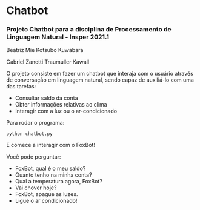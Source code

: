# Chatbot
### Projeto Chatbot para a disciplina de Processamento de Linguagem Natural - Insper 2021.1

Beatriz Mie Kotsubo Kuwabara

Gabriel Zanetti Traumuller Kawall

O projeto consiste em fazer um chatbot que interaja com o usuário através de conversação em linguagem natural, sendo capaz de auxiliá-lo com uma das tarefas:
- Consultar saldo da conta
- Obter informações relativas ao clima
- Interagir com a luz ou o ar-condicionado

Para rodar o programa:
```
python chatbot.py
```

E comece a interagir com o FoxBot!

Você pode perguntar:
- FoxBot, qual é o meu saldo?
- Quanto tenho na minha conta?
- Qual a temperatura agora, FoxBot?
- Vai chover hoje?
- FoxBot, apague as luzes.
- Ligue o ar condicionado!